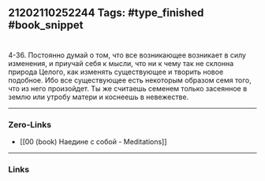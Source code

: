 21202110252244
Tags: #type_finished #book_snippet 
---
# 

 4-36. Постоянно думай о том, что все возникающее возникает в силу изменения, и приучай себя к мысли, что ни к чему так не склонна природа Целого, как изменять существующее и творить новое подобное. Ибо все существующее есть некоторым образом семя того, что из него произойдет. Ты же считаешь семенем только засеянное в землю или утробу матери  и коснеешь в невежестве. 

---
### Zero-Links
 - [[00 (book) Наедине с собой - Meditations]]
---
### Links
